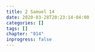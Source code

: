 ```yaml
---
title: 2 Samuel 14
date: 2020-03-28T20:23:14-04:00
categories: []
tags: []
chapter: "014"
inprogress: false
---
```


